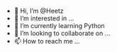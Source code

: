 - 👋 Hi, I’m @Heetz
- 👀 I’m interested in ...
- 🌱 I’m currently learning Python
- 💞️ I’m looking to collaborate on ...
- 📫 How to reach me ...

<!---
Heetz/Heetz is a ✨ special ✨ repository because its `README.md` (this file) appears on your GitHub profile.
You can click the Preview link to take a look at your changes.
--->
